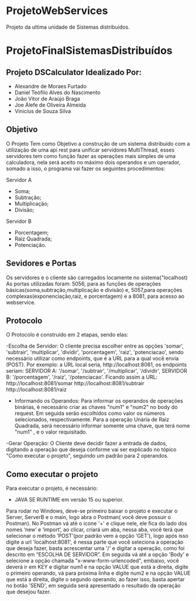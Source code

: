 # ProjetoWebServices
Projeto da ultima unidade de Sistemas distribuidos.

# ProjetoFinalSistemasDistribuídos
 
## Projeto DSCalculator Idealizado Por:
- Alexandre de Moraes Furtado
- Daniel Teófilo Alves do Nascimento
- João Vitor de Araújo Braga
- Joe Álefe de Oliveira Almeida
- Vinicius de Souza Silva

## Objetivo
O Projeto Tem como Objetivo a construção de um sistema distribuído com a utilização de uma  api rest para unificar servidores MultiThread, esses servidores tem como função fazer as operações mais simples de uma calculadora, nela será aceito no máximo dois operandos e um operador, somado a isso, o programa vai fazer os seguintes procedimentos:

Servidor A
- Soma;			
- Subtração;		
- Multiplicação;		
- Divisão;

Servidor B
- Porcentagem;
- Raiz Quadrada;
- Potenciação.

## Sevidores e Portas
Os servidores e o cliente são carregados locamente no sistema("localhost)
As portas utilizadas foram: 5056, para as funções de operações básicas(soma,subtração,multiplicação e divisão) e, 5057,para operações complexas(exponenciação,raiz, e porcentagem) e a 8081, para acesso ao webservice.
## Protocolo
O Protocolo é construído em 2 etapas, sendo elas:

-Escolha de Servidor:
 O cliente precisa escolher entre as opções 'somar', 'subtrair', 'multiplicar', 'dividir', 'porcentagem', 'raiz', 'potenciacao', sendo necessário utilizar como endpoints, que é a URL para a qual você envia (POST).
Por exemplo: a URL local seria, http://localhost:8081, os endpoints seriam: 
SERVIDOR A: '/somar', '/subtrair', '/multiplicar', '/dividir', 
SERVIDOR B: '/porcentagem', '/raiz', '/potenciacao'. 
Ficando assim a URL: 
http://localhost:8081/somar
 http://localhost:8081/subtrair
http://localhost:8081/raiz 

- Informando os Operandos:
Para informar os operandos de operações binárias, é necessário criar as chaves "num1" e "num2" no body do request. Em seguida serão escolhidos como valor os números selecionados, respectivamente.
Para a operação Unária de Raiz Quadrada, será necessário informar somente uma chave, que terá nome "num1" , e o valor requisitado.

-Gerar Operação:
 O Cliente deve decidir fazer a entrada de dados, digitando a operação que deseja conforme vai ser explicado no tópico "Como executar o projeto", seguindo um padrão para 2 operandos.
 
 ## Como executar o projeto
Para executar o projeto, é necessário:
 - JAVA SE RUNTIME em versão 15 ou superior.

Para rodar no Windows, deve-se primeiro baixar o projeto e executar o Server, ServerB e o main, logo abra o Postman( você deve possuir o Postman). No Postman vá até o icone '+' e clique nele, ele fica do lado dos nomes ‘new’ e ‘import’, ao clicar, criará um aba, nessa aba, você terá que selecionar o método ‘POST’(por padrão vem a opção ‘GET’), logo após isso digite a url  'localhost:8081', é nessa parte que você seleciona a operação que deseja fazer, basta acrescentar uma '/' e digitar a operação, como foi descrito em “ESCOLHA DE SERVIDOR”. Em seguida vá até a opção 'Body' e selecione a opção chamada "x-www-form-urlencoded", embaixo, você deverá ir em KEY e digitar num1 e na opção VALUE que está a direita, digite o primeiro operando, vá para próxima linha e digite num2 e na opção VALUE que está a direita, digite o segundo operando, ao fazer isso, basta apertar no botão 'SEND', em seguida será apresentado o resultado da operação que desejou fazer. 
